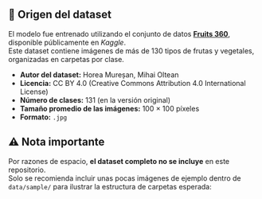 
## 🍎 Origen del dataset

El modelo fue entrenado utilizando el conjunto de datos **[Fruits 360](https://www.kaggle.com/moltean/fruits)**, disponible públicamente en *Kaggle*.  
Este dataset contiene imágenes de más de 130 tipos de frutas y vegetales, organizadas en carpetas por clase.

- **Autor del dataset:** Horea Mureșan, Mihai Oltean  
- **Licencia:** CC BY 4.0 (Creative Commons Attribution 4.0 International License)
- **Número de clases:** 131 (en la versión original)
- **Tamaño promedio de las imágenes:** 100 × 100 píxeles
- **Formato:** `.jpg`

## ⚠️ Nota importante

Por razones de espacio, **el dataset completo no se incluye** en este repositorio.  
Solo se recomienda incluir unas pocas imágenes de ejemplo dentro de `data/sample/` para ilustrar la estructura de carpetas esperada:

